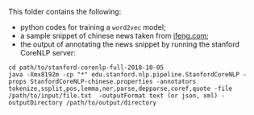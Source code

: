 This folder contains the following:

- python codes for training a `word2vec` model;
- a sample snippet of chinese news taken from [ifeng.com](https://news.ifeng.com/c/7mcljJF7cYK);
- the output of annotating the news snippet by running the stanford CoreNLP server:

```shell
cd path/to/stanford-corenlp-full-2018-10-05
java -Xmx8192m -cp "*" edu.stanford.nlp.pipeline.StanfordCoreNLP -props StanfordCoreNLP-chinese.properties -annotators tokenize,ssplit,pos,lemma,ner,parse,depparse,coref,quote -file /path/to/input/file.txt  -outputFormat text (or json, xml) -outputDirectory /path/to/output/directory
```
